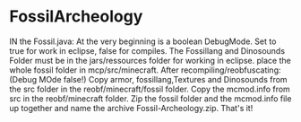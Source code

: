 FossilArcheology
================

IN the Fossil.java:
At the very beginning is a boolean DebugMode.
Set to true for work in eclipse, false for compiles.
The Fossillang and Dinosounds Folder must be in the jars/ressources folder for working in eclipse.
place the whole fossil folder in mcp/src/minecraft.
After recompiling/reobfuscating:(Debug MOde false!)
Copy armor, fossillang,Textures and Dinosounds from the src folder in the reobf/minecraft/fossil folder.
Copy the mcmod.info from src in the reobf/minecraft folder.
Zip the fossil folder and the mcmod.info file up together and name the archive Fossil-Archeology.zip.
That's it!

